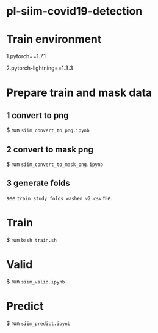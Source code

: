 # pl-siim-covid19-detection

# Train environment
1.pytorch==1.7.1

2.pytorch-lightning==1.3.3

# Prepare train and mask data
## 1 convert to png
$ run `siim_convert_to_png.ipynb`

## 2 convert to mask png
$ run `siim_convert_to_mask_png.ipynb`

## 3 generate folds
see `train_study_folds_washen_v2.csv` file.

# Train
$ run `bash train.sh` 

# Valid
$ run `siim_valid.ipynb`

# Predict
$ run `siim_predict.ipynb`
